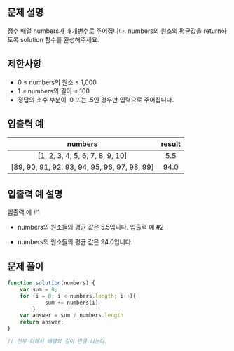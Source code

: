 ## 문제 설명
정수 배열 numbers가 매개변수로 주어집니다. numbers의 원소의 평균값을 return하도록 solution 함수를 완성해주세요.

## 제한사항
- 0 ≤ numbers의 원소 ≤ 1,000
- 1 ≤ numbers의 길이 ≤ 100
- 정답의 소수 부분이 .0 또는 .5인 경우만 입력으로 주어집니다.

## 입출력 예
numbers	|result
:--:|:--:|
[1, 2, 3, 4, 5, 6, 7, 8, 9, 10]|	5.5
[89, 90, 91, 92, 93, 94, 95, 96, 97, 98, 99]	|94.0

## 입출력 예 설명
입출력 예 #1

- numbers의 원소들의 평균 값은 5.5입니다.
입출력 예 #2

- numbers의 원소들의 평균 값은 94.0입니다.

## 문제 풀이

```js
function solution(numbers) {
    var sum = 0;
    for (i = 0; i < numbers.length; i++){
            sum += numbers[i]
        }
    var answer = sum / numbers.length
    return answer;
}

// 전부 더해서 배열의 길이 만큼 나눈다.
```